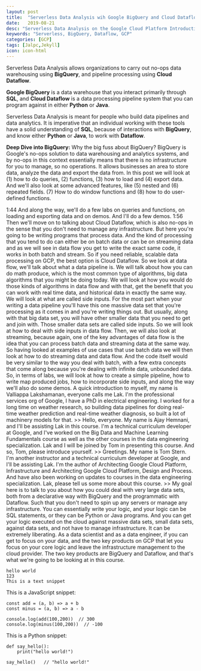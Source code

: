 ```yaml
---
layout: post
title:  "Serverless Data Analysis wih Google BigQuery and Cloud Dataflow"
date:   2019-08-21
desc: "Serverless Data Analysis on the Google Cloud Platform Introduction "
keywords: "Serverless, BigQuery, Dataflow, GCP"
categories: [GCP]
tags: [Jalpc,Jekyll]
icon: icon-html
---
```


Serverless Data Analysis allows organizations to carry out no-ops data warehousing using <b>BigQuery</b>, and pipeline processing using <b>Cloud Dataflow</b>. 

<b>Google BigQuery</b> is a data warehouse that you interact primarily through <b>SQL</b>, and <b>Cloud Dataflow</b> is a data processing pipeline system that you can program against in either <b>Python</b> or <b>Java</b>. 

Serverless Data Analysis is meant for people who build data pipelines and data analytics. It is imperative that an individual working with these tools have a solid understanding of <b>SQL</b>, because of interactions with <b>BigQuery</b>, and know either <b>Python</b> or <b>Java</b>, to work with <b>Dataflow</b>.

<b>Deep Dive into BigQuery:</b>
Why the big fuss about BigQuery? BigQuery is Google's no-ops solution to data warehousing and analytics systems, and by no-ops in this context essentially means that there is no infrastructure for you to manage, so no operations. It allows businesses an area to store data, analyze the data and export the data from. In this post we will look at (1) how to do queries, (2) functions, (3) how to load and (4) export data. And we'll also look at some advanced features, like (5) nested and (6) repeated fields. (7) How to do window functions and (8) how to do user-defined functions.

1:44
And along the way, we'll do a few labs on queries and functions, on loading and exporting data and on demos. And I'll do a few demos.
1:56
Then we'll move on to talking about Cloud Dataflow, which is also no-ops in the sense that you don't need to manage any infrastructure. But here you're going to be writing programs that process data. And the kind of processing that you tend to do can either be on batch data or can be on streaming data and as we will see in data flow you get to write the exact same code, it works in both batch and stream. So if you need reliable, scalable data processing on GCP, the best option is Cloud Dataflow. So we look at data flow, we'll talk about what a data pipeline is. We will talk about how you can do math produce, which is the most common type of algorithms, big data algorithms that you might be doing today. We will look at how you would do those kinds of algorithms in data flow and with that, get the benefit that you can work with real time data, and historical data in exactly the same way. We will look at what are called side inputs. For the most part when your writing a data pipeline you'll have this one massive data set that you're processing as it comes in and you're writing things out. But usually, along with that big data set, you will have other smaller data that you need to get and join with. Those smaller data sets are called side inputs. So we will look at how to deal with side inputs in data flow. Then, we will also look at streaming, because again, one of the key advantages of data flow is the idea that you can process batch data and streaming data at the same way. So having looked at examples of use cases that use batch data we will then look at how to do streaming data and data flow. And the code itself would be very similar to the way you deal with batch, with a few extra concepts that come along because you're dealing with infinite data, unbounded data. So, in terms of labs, we will look at how to create a simple pipeline, how to write map produced jobs, how to incorporate side inputs, and along the way we'll also do some demos. A quick introduction to myself, my name is Valliappa Lakshamanan, everyone calls me Lak. I'm the professional services org of Google, I have a PhD in electrical engineering. I worked for a long time on weather research, so building data pipelines for doing real-time weather prediction and real-time weather diagnosis, so built a lot of machinery models for that. >> Hello, everyone. My name is Ajay Hemnani, and I'll be assisting Lak in this course. I'm a technical curriculum developer at Google, and I've worked on the Big Data and Machine Learning Fundamentals course as well as the other courses in the data engineering specialization. Lak and I will be joined by Tom in presenting this course. And so, Tom, please introduce yourself. >> Greetings. My name is Tom Stern. I'm another instructor and a technical curriculum developer at Google, and I'll be assisting Lak. I'm the author of Architecting Google Cloud Platform, Infrastructure and Architecting Google Cloud Platform, Design and Process. And have also been working on updates to courses in the data engineering specialization. Lak, please tell us some more about this course. >> My goal here is to talk to you about how you could deal with very large data sets, both from a declarative way with BigQuery and the programmatic with Dataflow. Such that you don't need to spin up any servers or manage any infrastructure. You can essentially write your logic, and your logic can be SQL statements, or they can be Python or Java programs. And you can get your logic executed on the cloud against massive data sets, small data sets, against data sets, and not have to manage infrastructure. It can be extremely liberating. As a data scientist and as a data engineer, if you can get to focus on your data, and the two key products on GCP that let you focus on your core logic and leave the infrastructure management to the cloud provider. The two key products are BigQuery and Dataflow, and that's what we're going to be looking at in this course. 

```
hello world
123
This is a text snippet
```


This is a JavaScript snippet:

```
const add = (a, b) => a + b
const minus = (a, b) => a - b

console.log(add(100,200))  // 300
console.log(minus(100,200))  // -100
```

This is a Python snippet:

```
def say_hello():
    print("hello world!")

say_hello()   // "hello world!"
```




